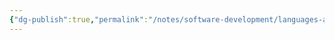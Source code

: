 ```yaml
---
{"dg-publish":true,"permalink":"/notes/software-development/languages-and-frameworks/web-development/front-end/javascript-vanilla/01-basics/10-loops/gee/","created":"2025-07-13T15:24:56.005+08:00"}
---
```


